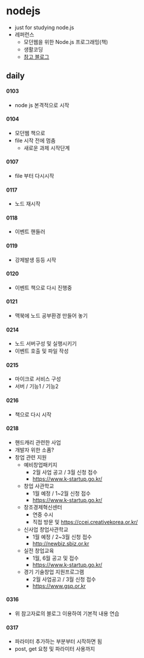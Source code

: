 # nodejs
- just for studying node.js
- 레퍼런스
  - 모던웹을 위한 Node.js 프로그래밍(책)
  - 생활코딩
  - [참고 블로그](https://hoony-gunputer.tistory.com/entry/Do-it-Nodejs-%ED%94%84%EB%A1%9C%EA%B7%B8%EB%9E%98%EB%B0%8D-%EC%84%9C%EB%B2%84%EC%97%90%EC%84%9C-%EB%8B%A4%EB%A5%B8-%EC%9B%B9%EC%82%AC%EC%9D%B4%ED%8A%B8%EC%9D%98-%EB%8D%B0%EC%9D%B4%ED%84%B0%EB%A5%BC-%EA%B0%80%EC%A0%B8%EC%99%80-%EC%9D%91%EB%8B%B5%ED%95%98%EA%B8%B0)



## daily

#### 0103

- node js 본격적으로 시작



#### 0104

- 모던웹 책으로
- file 시작 전에 멈춤
  - 새로운 과제 시작단계



#### 0107

- file 부터 다시시작



#### 0117

- 노드 재시작



#### 0118

- 이벤트 핸들러



#### 0119

- 강제발생 등등 시작



#### 0120

- 이벤트 책으로 다시 진행중



#### 0121

- 맥북에 노드 공부환경 만들어 놓기



#### 0214

- 노드 서버구성 및 실행시키기
- 이벤트 호출 및 파일 작성 



#### 0215

- 마이크로 서비스 구성
- 서버 / 기능1 / 기능2



#### 0216

- 책으로 다시 시작



#### 0218

- 핸드캐리 관련한 사업
- 개발자 위한 소품?
- 창업 관련 지원
  - 예비창업패키지
    - 2월 사업 공고 / 3월 신청 접수
    - https://www.k-startup.go.kr/
  - 창업 사관학교
    - 1월 예정 / 1~2월 신청 접수
    - https://www.k-startup.go.kr/
  - 창조경제혁신센터
    - 연중 수시
    - 직접 방문 및 https://ccei.creativekorea.or.kr/
  - 신사업 창업사관학교
    - 1월 예정 / 2~3월 신청 접수
    -  http://newbiz.sbiz.or.kr
  - 실전 창업교육
    - 1월, 6월 공고 및 접수
    - https://www.k-startup.go.kr/
  - 경기 기술창업 지원프로그램
    - 2월 사업공고 / 3월 신청 접수
    - https://www.gsp.or.kr





#### 0316

- 위 참고자료의 블로그 이용하여 기본적 내용 연습



#### 0317

- 파라미터 추가하는 부분부터 시작하면 됨
- post, get 요청 및 파라미터 사용까지

